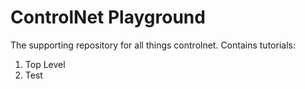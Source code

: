 # ControlNet Playground
The supporting repository for all things controlnet. Contains tutorials:

1. Top Level
  1. Test
